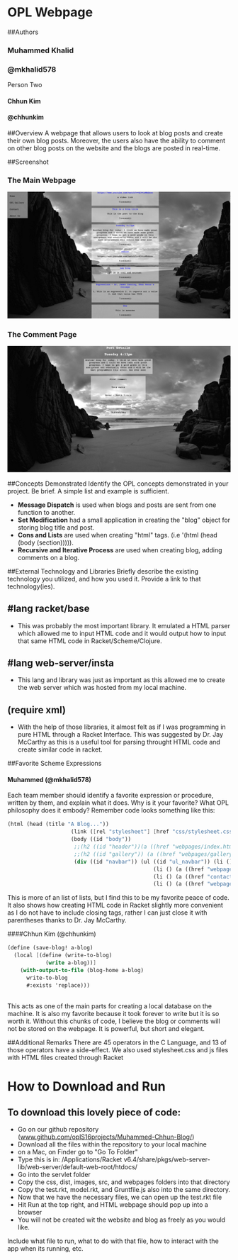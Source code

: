 # OPL Webpage

##Authors
### Muhammed Khalid
### @mkhalid578

Person Two
#### Chhun Kim 
#### @chhunkim

##Overview
A webpage that allows users to look at blog posts and create their own blog posts. Moreover, the users also 
have the ability to comment on other blog posts on the website and the blogs are posted in real-time.

##Screenshot
### The Main Webpage 
![screenshot showing the main page](screenshot1.png)
### The Comment Page 
![screenshot showing the comment page](screenshot3.png)

##Concepts Demonstrated
Identify the OPL concepts demonstrated in your project. Be brief. A simple list and example is sufficient. 
* **Message Dispatch** is used when blogs and posts are sent from one function to another. 
* **Set Modification** had a small application in creating the "blog" object for storing blog title and post.
* **Cons and Lists** are used when creating "html" tags. (i.e '(html (head (body (section))))). 
* **Recursive and Iterative Process** are used when creating blog, adding comments on a blog. 

##External Technology and Libraries
Briefly describe the existing technology you utilized, and how you used it. Provide a link to that technology(ies).
## #lang racket/base
* This was probably the most important library. It emulated a HTML parser which allowed me to input HTML code and it would 
output how to input that same HTML code in Racket/Scheme/Clojure.

## #lang web-server/insta
* This lang and library was just as important as this allowed me to create the web server which was hosted from my local machine. 

## (require xml)
* With the help of those libraries, it almost felt as if I was programming in pure HTML through a Racket Interface. This was suggested by Dr. Jay McCarthy as this is a useful tool for parsing throught HTML code and create similar code in racket. 


##Favorite Scheme Expressions
#### Muhammed (@mkhalid578)
Each team member should identify a favorite expression or procedure, written by them, and explain what it does. Why is it your favorite? What OPL philosophy does it embody?
Remember code looks something like this:
```scheme
(html (head (title "A Blog..."))
                    (link ([rel "stylesheet"] [href "css/stylesheet.css"] [type "text/css"]))
                    (body ((id "body"))
                     ;;(h2 ((id "header"))(a ((href "webpages/index.html")) "My Blog"))
                     ;;(h2 ((id "gallery")) (a ((href "webpages/gallery.html")) "Our Gallery"))
                     (div ((id "navbar")) (ul ((id "ul_navbar")) (li () (a ((href "standalone.rkt")) "Home"))
                                              (li () (a ((href "webpages/gallery.html")) "OPL Gallery"))
                                              (li () (a ((href "contact.html")) "Contact"))
                                              (li () (a ((href "webpages/about.html")) "About Us"))))
```
This is more of an list of lists, but I find this to be my favorite peace of code. It also shows how creating HTML 
code in Racket slightly more convenient as I do not have to include closing tags, rather I can just close it with parentheses thanks to Dr. Jay McCarthy. 

####Chhun Kim (@chhunkim)
```scheme
(define (save-blog! a-blog)
  (local [(define (write-to-blog)
            (write a-blog))]
    (with-output-to-file (blog-home a-blog)
      write-to-blog
      #:exists 'replace)))
 
```
This acts as one of the main parts for creating a local database on the machine. It is also my 
favorite because it took forever to write but it is so worth it. Without this chunks of code, I believe
the blog or comments will not be stored on the webpage. It is powerful, but short and elegant.

##Additional Remarks
There are 45 operators in the C Language, and 13 of those operators have a side-effect. 
We also used stylesheet.css and js files with HTML files created through Racket


# How to Download and Run
## To download this lovely piece of code: 
* Go on our github repository (www.github.com/oplS16projects/Muhammed-Chhun-Blog/)
* Download all the files within the repository to your local machine
* on a Mac, on Finder go to "Go To Folder"
* Type this is in: /Applications/Racket v6.4/share/pkgs/web-server-lib/web-server/default-web-root/htdocs/
* Go into the servlet folder
* Copy the css, dist, images, src, and webpages folders into that directory
* Copy the test.rkt, model.rkt, and Gruntfile.js also into the same directory. 
* Now that we have the necessary files, we can open up the test.rkt file 
* Hit Run at the top right, and HTML webpage should pop up into a browser 
* You will not be created wit the website and blog as freely as you would like. 


Include what file to run, what to do with that file, how to interact with the app when its running, etc. 
